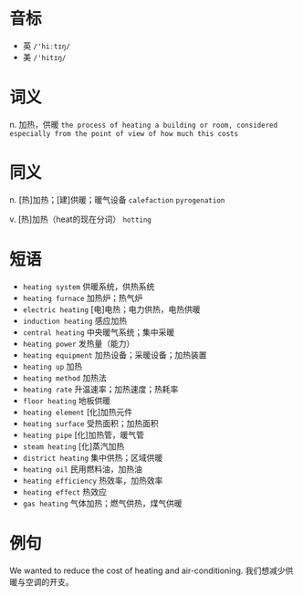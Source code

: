 # 音标

- 英 `/'hiːtɪŋ/`
- 美 `/'hitɪŋ/`

# 词义

n. 加热，供暖
`the process of heating a building or room, considered especially from the point of view of how much this costs`

# 同义

n. [热]加热；[建]供暖；暖气设备
`calefaction` `pyrogenation`

v. [热]加热（heat的现在分词）
`hotting`

# 短语

- `heating system` 供暖系统，供热系统
- `heating furnace` 加热炉；热气炉
- `electric heating` [电]电热；电力供热，电热供暖
- `induction heating` 感应加热
- `central heating` 中央暖气系统；集中采暖
- `heating power` 发热量（能力）
- `heating equipment` 加热设备；采暖设备；加热装置
- `heating up` 加热
- `heating method` 加热法
- `heating rate` 升温速率；加热速度；热耗率
- `floor heating` 地板供暖
- `heating element` [化]加热元件
- `heating surface` 受热面积；加热面积
- `heating pipe` [化]加热管，暖气管
- `steam heating` [化]蒸汽加热
- `district heating` 集中供热；区域供暖
- `heating oil` 民用燃料油，加热油
- `heating efficiency` 热效率，加热效率
- `heating effect` 热效应
- `gas heating` 气体加热；燃气供热，煤气供暖

# 例句

We wanted to reduce the cost of heating and air-conditioning.
我们想减少供暖与空调的开支。


